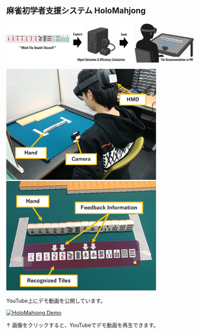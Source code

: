 ## 麻雀初学者支援システム HoloMahjong

<img src="Images/teaser.png" alt="ティザー" width="700"/>

<p float="left">
  <img src="Images/system1.jpg" width="400" />
  <img src="Images/system2 (1).jpg" width="400" />
</p>

YouTube上にデモ動画を公開しています。

[![HoloMahjong Demo](https://img.youtube.com/vi/Rpbuyl1Ba7Y/0.jpg)](https://www.youtube.com/watch?v=Rpbuyl1Ba7Y)

↑ 画像をクリックすると、YouTubeでデモ動画を再生できます。

